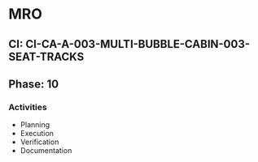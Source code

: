 # MRO

## CI: CI-CA-A-003-MULTI-BUBBLE-CABIN-003-SEAT-TRACKS
## Phase: 10

### Activities
- Planning
- Execution
- Verification
- Documentation

